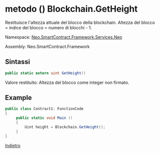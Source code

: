# metodo () Blockchain.GetHeight 

Restituisce l'altezza attuale del blocco della blockchain. Altezza del blocco = indice del blocco = numero di blocchi - 1.

Namespace: [Neo.SmartContract.Framework.Services.Neo](../../neo.md)

Assembly: Neo.SmartContract.Framework

## Sintassi

```c#
public static extern uint GetHeight()
```

Valore restituito: Altezza del blocco come integer non firmato.

## Example

```c#
public class Contract1: FunctionCode
{
     public static void Main ()
     {
         Uint height = Blockchain.GetHeight();
     }
}
```



[Indietro](../Blockchain.md)
